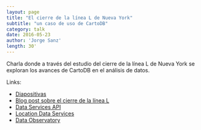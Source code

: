```yaml
---
layout: page
title: "El cierre de la línea L de Nueva York"
subtitle: "un caso de uso de CartoDB"
category: talk
date: 2016-05-23
author: 'Jorge Sanz'
length: 30'
---
```


Charla donde a través del estudio del cierre de la línea L de Nueva York
se exploran los avances de CartoDB en el análisis de datos.

Links:

* [Diapositivas](http://bit.ly/160524-siglibre10-ltrain)
* [Blog post sobre el cierre de la línea L](http://blog.cartodb.com/looking-at-the-l/)
* [Data Services API](http://blog.cartodb.com/looking-at-the-l/)
* [Location Data Services](http://cartodb.com/location-data-services)
* [Data Observatory](http://cartodb.com/data/)

